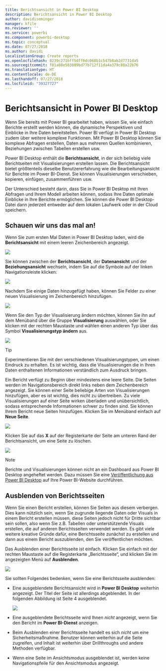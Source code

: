 ```yaml
---
title: Berichtsansicht in Power BI Desktop
description: Berichtsansicht in Power BI Desktop
author: davidiseminger
manager: kfile
ms.reviewer: ''
ms.service: powerbi
ms.component: powerbi-desktop
ms.topic: conceptual
ms.date: 07/27/2018
ms.author: davidi
LocalizationGroup: Create reports
ms.openlocfilehash: 8239c271bff5dff6dc068b1c547b8ab2d7731da5
ms.sourcegitcommit: f01a88e583889bd77b712f11da4a379c88a22b76
ms.translationtype: HT
ms.contentlocale: de-DE
ms.lasthandoff: 07/27/2018
ms.locfileid: "39327727"
---
```

# <a name="report-view-in-power-bi-desktop"></a>Berichtsansicht in Power BI Desktop
Wenn Sie bereits mit Power BI gearbeitet haben, wissen Sie, wie einfach Berichte erstellt werden können, die dynamische Perspektiven und Einblicke in Ihre Daten bereitstellen. Power BI verfügt in Power BI Desktop zudem über weitere komplexe Funktionen. Mit Power BI Desktop können Sie komplexe Abfragen erstellen, Daten aus mehreren Quellen kombinieren, Beziehungen zwischen Tabellen erstellen usw.

Power BI Desktop enthält die **Berichtsansicht**, in der sich beliebig viele Berichtseiten mit Visualisierungen erstellen lassen. Die Berichtsansicht bietet größtenteils dieselbe Benutzererfahrung wie die Bearbeitungsansicht für Berichte im Power BI-Dienst. Sie können Visualisierungen verschieben, kopieren, einfügen, zusammenführen usw.

Der Unterschied besteht darin, dass Sie in Power BI Desktop mit Ihren Abfragen und Ihrem Modell arbeiten können, sodass Ihre Daten optimale Einblicke in Ihre Berichte ermöglichen. Sie können die Power BI Desktop-Datei dann jederzeit entweder auf dem lokalen Laufwerk oder in der Cloud speichern.

## <a name="lets-take-a-look"></a>Schauen wir uns das mal an!
Wenn Sie zum ersten Mal Daten in Power BI Desktop laden, wird die **Berichtsansicht** mit einem leeren Zeichenbereich angezeigt.

![](media/desktop-report-view/pbi_reportviewinpbidesigner_reportview.png)

Sie können zwischen der **Berichtsansicht**, der **Datenansicht** und der **Beziehungsansicht** wechseln, indem Sie auf die Symbole auf der linken Navigationsleiste klicken:

![](media/desktop-report-view/pbi_reportviewinpbidesigner_changeview.png)

Nachdem Sie einige Daten hinzugefügt haben, können Sie Felder zu einer neuen Visualisierung im Zeichenbereich hinzufügen.

![](media/desktop-report-view/pbid_reportview_addvis.gif)

Wenn Sie den Typ der Visualisierung ändern möchten, können Sie ihn auf dem Menüband über die Gruppe **Visualisierung** auswählen, oder Sie klicken mit der rechten Maustaste und wählen einen anderen Typ über das Symbol **Visualisierungstyp ändern** aus.

![](media/desktop-report-view/pbid_reportview_changevis.gif)

> [!TIP]
> Experimentieren Sie mit den verschiedenen Visualisierungstypen, um einen Eindruck zu erhalten. Es ist wichtig, dass die Visualisierungen die in Ihren Daten enthaltenen Informationen verständlich zum Ausdruck bringen.
> 
> 

Ein Bericht verfügt zu Beginn über mindestens eine leere Seite. Die Seiten werden im Navigationsbereich direkt links neben dem Zeichenbereich angezeigt. Sie können einer Seite beliebige Arten von Visualisierungen hinzufügen, aber es ist wichtig, dies nicht zu übertreiben. Zu viele Visualisierungen auf einer Seite wirken überladen und unübersichtlich, sodass entsprechende Informationen schwer zu finden sind. Sie können Ihrem Bericht neue Seiten hinzufügen. Klicken Sie im Menüband einfach auf **Neue Seite**.

![](media/desktop-report-view/pbidesignerreportviewnewpage.png)

Klicken Sie auf das **X** auf der Registerkarte der Seite am unteren Rand der Berichtsansicht, um eine Seite zu löschen.

![](media/desktop-report-view/pbi_reportviewinpbidesigner_deletepage.png)

> [!NOTE]
> Berichte und Visualisierungen können nicht an ein Dashboard aus Power BI Desktop angeheftet werden. Dazu müssen Sie eine [Veröffentlichung aus Power BI Desktop](desktop-upload-desktop-files.md) auf Ihre Power BI-Website durchführen.

## <a name="hide-report-pages"></a>Ausblenden von Berichtsseiten

Wenn Sie einen Bericht erstellen, können Sie Seiten aus diesem verbergen. Dies kann nützlich sein, wenn Sie zugrunde liegende Daten oder Visuals in einem Bericht erstellen müssen, diese Seiten jedoch nicht für Dritte sichtbar sein sollen, also wenn Sie z.B. Tabellen oder unterstützende Visuals erstellen, die auf anderen Berichtsseiten verwendet werden. Es gibt viele weitere kreative Gründe dafür, eine Berichtsseite zunächst zu erstellen und dann aus einem Bericht auszublenden, den Sie veröffentlichen möchten. 

Das Ausblenden einer Berichtsseite ist einfach. Klicken Sie einfach mit der rechten Maustaste auf die Registerkarte „Berichtsseite“, und klicken Sie im angezeigten Menü auf **Ausblenden**.

![](media/desktop-report-view/report-view_05.png)

Sie sollten Folgendes bedenken, wenn Sie eine Berichtsseite ausblenden:

* Eine ausgeblendete Berichtsansicht wird in **Power BI Desktop** weiterhin angezeigt. Der Titel der Seite ist allerdings abgeblendet. In der folgenden Abbildung ist Seite 4 ausgeblendet.

    ![](media/desktop-report-view/report-view_06.png)

* Eine ausgeblendete Berichtsseite wird Ihnen *nicht* angezeigt, wenn Sie den Bericht im **Power BI-Dienst** anzeigen.

* Beim Ausblenden einer Berichtsseite handelt es sich *nicht* um eine Sicherheitsmaßnahme. Benutzer können weiterhin auf die Seite zugreifen, und Inhalt ist weiterhin über Drillthroughs und andere Methoden verfügbar.

* Wenn eine Seite im Ansichtsmodus ausgeblendet ist, werden keine Navigationspfeile für den Ansichtsmodus angezeigt.

